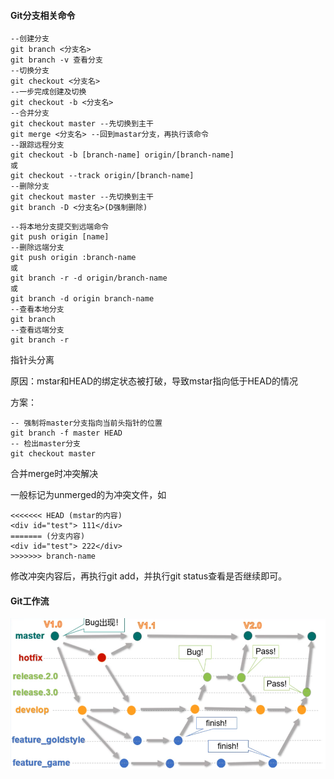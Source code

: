 #### Git分支相关命令

```shell
--创建分支
git branch <分支名>
git branch -v 查看分支
--切换分支
git checkout <分支名>
--一步完成创建及切换
git checkout -b <分支名>
--合并分支
git checkout master --先切换到主干
git merge <分支名> --回到mastar分支，再执行该命令
--跟踪远程分支
git checkout -b [branch-name] origin/[branch-name]
或
git checkout --track origin/[branch-name]
--删除分支
git checkout master --先切换到主干
git branch -D <分支名>(D强制删除)
```

```shell
--将本地分支提交到远端命令
git push origin [name]
--删除远端分支
git push origin :branch-name
或
git branch -r -d origin/branch-name
或
git branch -d origin branch-name
--查看本地分支
git branch
--查看远端分支
git branch -r
```

指针头分离

原因：mstar和HEAD的绑定状态被打破，导致mstar指向低于HEAD的情况

方案：

```shell
-- 强制将master分支指向当前头指针的位置
git branch -f master HEAD
-- 检出master分支
git checkout master
```

合并merge时冲突解决

一般标记为unmerged的为冲突文件，如

```shell
<<<<<<< HEAD (mstar的内容)
<div id="test"> 111</div>
======= (分支内容)
<div id="test"> 222</div>
>>>>>>> branch-name
```

修改冲突内容后，再执行git add，并执行git status查看是否继续即可。

#### Git工作流

![Git工作流](./../img/git工作流.png)
